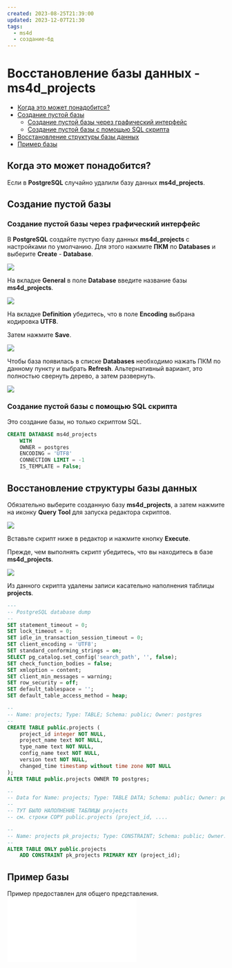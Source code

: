 ```yaml
---
created: 2023-08-25T21:39:00
updated: 2023-12-07T21:30
tags:
  - ms4d
  - создание-бд
---
```

# Восстановление базы данных - ms4d_projects

- [Когда это может понадобится?](#%D0%9A%D0%BE%D0%B3%D0%B4%D0%B0-%D1%8D%D1%82%D0%BE-%D0%BC%D0%BE%D0%B6%D0%B5%D1%82-%D0%BF%D0%BE%D0%BD%D0%B0%D0%B4%D0%BE%D0%B1%D0%B8%D1%82%D1%81%D1%8F)
- [Создание пустой базы](#%D0%A1%D0%BE%D0%B7%D0%B4%D0%B0%D0%BD%D0%B8%D0%B5-%D0%BF%D1%83%D1%81%D1%82%D0%BE%D0%B9-%D0%B1%D0%B0%D0%B7%D1%8B)
	- [Создание пустой базы через графический интерфейс](#%D0%A1%D0%BE%D0%B7%D0%B4%D0%B0%D0%BD%D0%B8%D0%B5-%D0%BF%D1%83%D1%81%D1%82%D0%BE%D0%B9-%D0%B1%D0%B0%D0%B7%D1%8B-%D1%87%D0%B5%D1%80%D0%B5%D0%B7-%D0%B3%D1%80%D0%B0%D1%84%D0%B8%D1%87%D0%B5%D1%81%D0%BA%D0%B8%D0%B9-%D0%B8%D0%BD%D1%82%D0%B5%D1%80%D1%84%D0%B5%D0%B9%D1%81)
	- [Создание пустой базы с помощью SQL скрипта](#%D0%A1%D0%BE%D0%B7%D0%B4%D0%B0%D0%BD%D0%B8%D0%B5-%D0%BF%D1%83%D1%81%D1%82%D0%BE%D0%B9-%D0%B1%D0%B0%D0%B7%D1%8B-%D1%81-%D0%BF%D0%BE%D0%BC%D0%BE%D1%89%D1%8C%D1%8E-sql-%D1%81%D0%BA%D1%80%D0%B8%D0%BF%D1%82%D0%B0)
- [Восстановление структуры базы данных](#%D0%92%D0%BE%D1%81%D1%81%D1%82%D0%B0%D0%BD%D0%BE%D0%B2%D0%BB%D0%B5%D0%BD%D0%B8%D0%B5-%D1%81%D1%82%D1%80%D1%83%D0%BA%D1%82%D1%83%D1%80%D1%8B-%D0%B1%D0%B0%D0%B7%D1%8B-%D0%B4%D0%B0%D0%BD%D0%BD%D1%8B%D1%85)
- [Пример базы](#%D0%9F%D1%80%D0%B8%D0%BC%D0%B5%D1%80-%D0%B1%D0%B0%D0%B7%D1%8B)

## Когда это может понадобится?

Если в **PostgreSQL** случайно удалили базу данных **ms4d_projects**.

## Создание пустой базы

### Создание пустой базы через графический интерфейс

В **PostgreSQL** создайте пустую базу данных **ms4d_projects** с настройками по умолчанию. Для этого нажмите **ПКМ** по **Databases** и выберите **Create** - **Database**.

![](_файлы/501755.png)

На вкладке **General** в поле **Database** введите название базы **ms4d_projects**.

![](_файлы/501763.png)

На вкладке **Definition** убедитесь, что в поле **Encoding** выбрана кодировка **UTF8**.

Затем нажмите **Save**.

![](_файлы/501762.png)

Чтобы база появилась в списке **Databases** необходимо нажать ПКМ по данному пункту и выбрать **Refresh**. Альтернативный вариант, это полностью свернуть дерево, а затем развернуть.

![](_файлы/502008.png)

### Создание пустой базы с помощью SQL скрипта

Это создание базы, но только скриптом SQL.

```sql
CREATE DATABASE ms4d_projects
    WITH
    OWNER = postgres
    ENCODING = 'UTF8'
    CONNECTION LIMIT = -1
    IS_TEMPLATE = False;
```

## Восстановление структуры базы данных

Обязательно выберите созданную базу **ms4d_projects**, а затем нажмите на иконку **Query Tool** для запуска редактора скриптов.

![](_файлы/501761.png)

Вставьте скрипт ниже в редактор и нажмите кнопку **Execute**.

Прежде, чем выполнять скрипт убедитесь, что вы находитесь в базе **ms4d_projects**.

![](_файлы/501756.png)

Из данного скрипта удалены записи касательно наполнения таблицы **projects**.

```sql
---
-- PostgreSQL database dump
--
SET statement_timeout = 0;
SET lock_timeout = 0;
SET idle_in_transaction_session_timeout = 0;
SET client_encoding = 'UTF8';
SET standard_conforming_strings = on;
SELECT pg_catalog.set_config('search_path', '', false);
SET check_function_bodies = false;
SET xmloption = content;
SET client_min_messages = warning;
SET row_security = off;
SET default_tablespace = '';
SET default_table_access_method = heap;

--
-- Name: projects; Type: TABLE; Schema: public; Owner: postgres
--
CREATE TABLE public.projects (
    project_id integer NOT NULL,
    project_name text NOT NULL,
    type_name text NOT NULL,
    config_name text NOT NULL,
    version text NOT NULL,
    changed_time timestamp without time zone NOT NULL
);
ALTER TABLE public.projects OWNER TO postgres;

--
-- Data for Name: projects; Type: TABLE DATA; Schema: public; Owner: postgres
--
-- ТУТ БЫЛО НАПОЛНЕНИЕ ТАБЛИЦЫ projects
-- см. строки COPY public.projects (project_id, ....

--
-- Name: projects pk_projects; Type: CONSTRAINT; Schema: public; Owner: postgres
--
ALTER TABLE ONLY public.projects
    ADD CONSTRAINT pk_projects PRIMARY KEY (project_id);

```

## Пример базы

Пример предоставлен для общего представления. 
![](_файлы/501754.sql)